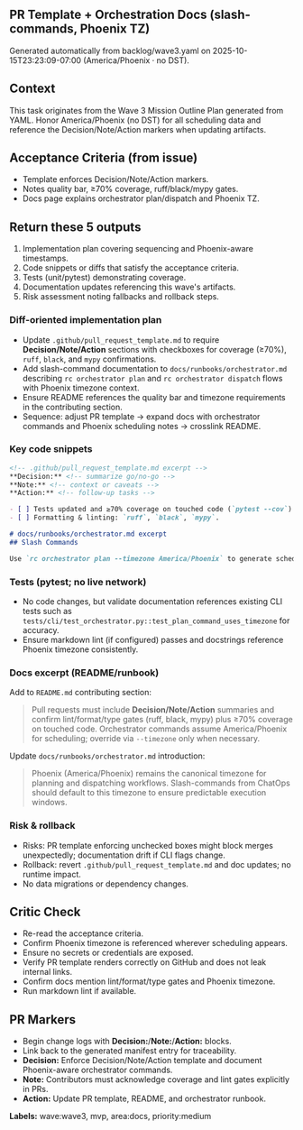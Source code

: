 ## PR Template + Orchestration Docs (slash-commands, Phoenix TZ)

Generated automatically from backlog/wave3.yaml on 2025-10-15T23:23:09-07:00 (America/Phoenix · no DST).

## Context
This task originates from the Wave 3 Mission Outline Plan generated from YAML. Honor America/Phoenix (no DST) for all scheduling data and reference the Decision/Note/Action markers when updating artifacts.

## Acceptance Criteria (from issue)
- Template enforces Decision/Note/Action markers.
- Notes quality bar, ≥70% coverage, ruff/black/mypy gates.
- Docs page explains orchestrator plan/dispatch and Phoenix TZ.

## Return these 5 outputs
1. Implementation plan covering sequencing and Phoenix-aware timestamps.
2. Code snippets or diffs that satisfy the acceptance criteria.
3. Tests (unit/pytest) demonstrating coverage.
4. Documentation updates referencing this wave's artifacts.
5. Risk assessment noting fallbacks and rollback steps.

### Diff-oriented implementation plan
- Update `.github/pull_request_template.md` to require **Decision/Note/Action** sections with checkboxes for coverage (≥70%), `ruff`, `black`, and `mypy` confirmations.
- Add slash-command documentation to `docs/runbooks/orchestrator.md` describing `rc orchestrator plan` and `rc orchestrator dispatch` flows with Phoenix timezone context.
- Ensure README references the quality bar and timezone requirements in the contributing section.
- Sequence: adjust PR template → expand docs with orchestrator commands and Phoenix scheduling notes → crosslink README.

### Key code snippets
```markdown
<!-- .github/pull_request_template.md excerpt -->
**Decision:** <!-- summarize go/no-go -->
**Note:** <!-- context or caveats -->
**Action:** <!-- follow-up tasks -->

- [ ] Tests updated and ≥70% coverage on touched code (`pytest --cov`).
- [ ] Formatting & linting: `ruff`, `black`, `mypy`.
```

```markdown
# docs/runbooks/orchestrator.md excerpt
## Slash Commands

Use `rc orchestrator plan --timezone America/Phoenix` to generate schedules without DST adjustments. Dispatch runs via `rc orchestrator dispatch --plan artifacts/orchestrator/plan.json` to execute Phoenix-aware workflows.
```

### Tests (pytest; no live network)
- No code changes, but validate documentation references existing CLI tests such as `tests/cli/test_orchestrator.py::test_plan_command_uses_timezone` for accuracy.
- Ensure markdown lint (if configured) passes and docstrings reference Phoenix timezone consistently.

### Docs excerpt (README/runbook)
Add to `README.md` contributing section:

> Pull requests must include **Decision/Note/Action** summaries and confirm lint/format/type gates (ruff, black, mypy) plus ≥70% coverage on touched code. Orchestrator commands assume America/Phoenix for scheduling; override via `--timezone` only when necessary.

Update `docs/runbooks/orchestrator.md` introduction:

> Phoenix (America/Phoenix) remains the canonical timezone for planning and dispatching workflows. Slash-commands from ChatOps should default to this timezone to ensure predictable execution windows.

### Risk & rollback
- Risks: PR template enforcing unchecked boxes might block merges unexpectedly; documentation drift if CLI flags change.
- Rollback: revert `.github/pull_request_template.md` and doc updates; no runtime impact.
- No data migrations or dependency changes.


## Critic Check
- Re-read the acceptance criteria.
- Confirm Phoenix timezone is referenced wherever scheduling appears.
- Ensure no secrets or credentials are exposed.
- Verify PR template renders correctly on GitHub and does not leak internal links.
- Confirm docs mention lint/format/type gates and Phoenix timezone.
- Run markdown lint if available.

## PR Markers
- Begin change logs with **Decision:**/**Note:**/**Action:** blocks.
- Link back to the generated manifest entry for traceability.
- **Decision:** Enforce Decision/Note/Action template and document Phoenix-aware orchestrator commands.
- **Note:** Contributors must acknowledge coverage and lint gates explicitly in PRs.
- **Action:** Update PR template, README, and orchestrator runbook.

**Labels:** wave:wave3, mvp, area:docs, priority:medium
